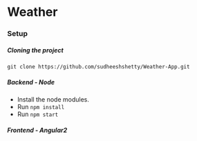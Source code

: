 # Weather

### Setup
##### Cloning the project
`git clone https://github.com/sudheeshshetty/Weather-App.git`

##### Backend - Node
* Install the node modules.
* Run `npm install`
* Run `npm start`

##### Frontend - Angular2
